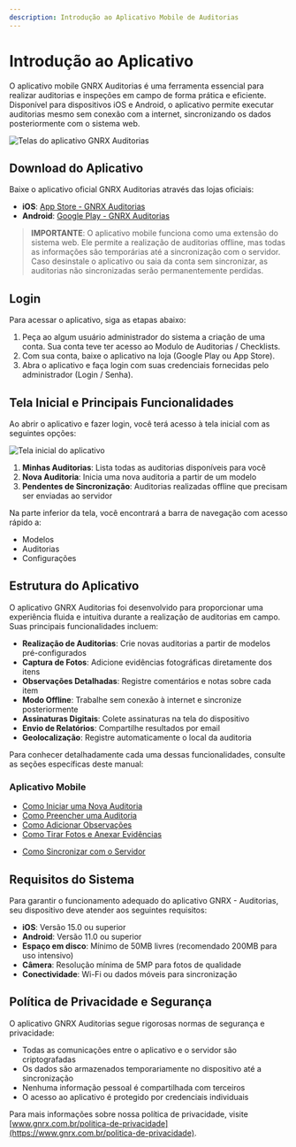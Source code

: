 ```yaml
---
description: Introdução ao Aplicativo Mobile de Auditorias
---
```


# Introdução ao Aplicativo

O aplicativo mobile GNRX Auditorias é uma ferramenta essencial para realizar auditorias e inspeções em campo de forma prática e eficiente. Disponível para dispositivos iOS e Android, o aplicativo permite executar auditorias mesmo sem conexão com a internet, sincronizando os dados posteriormente com o sistema web.

![Telas do aplicativo GNRX Auditorias](https://example.com/imagens/app-auditorias-telas.png)

## Download do Aplicativo

Baixe o aplicativo oficial GNRX Auditorias através das lojas oficiais:

* **iOS**: [App Store - GNRX Auditorias](http://apps.apple.com/br/app/gnrx/id1138344503)
* **Android**: [Google Play - GNRX Auditorias](https://play.google.com/store/apps/details?id=br.com.auditoria.nrxgestao.gnrx_auditoria)

> **IMPORTANTE**: O aplicativo mobile funciona como uma extensão do sistema web. Ele permite a realização de auditorias offline, mas todas as informações são temporárias até a sincronização com o servidor. Caso desinstale o aplicativo ou saia da conta sem sincronizar, as auditorias não sincronizadas serão permanentemente perdidas.

## Login

Para acessar o aplicativo, siga as etapas abaixo:

1. Peça ao algum usuário administrador do sistema a criação de uma conta. Sua conta teve ter acesso ao Modulo de Auditorias / Checklists.
2. Com sua conta, baixe o aplicativo na loja (Google Play ou App Store).
3. Abra o aplicativo e faça login com suas credenciais fornecidas pelo administrador (Login / Senha).

## Tela Inicial e Principais Funcionalidades

Ao abrir o aplicativo e fazer login, você terá acesso à tela inicial com as seguintes opções:

![Tela inicial do aplicativo](https://example.com/imagens/app-tela-inicial.png)

1. **Minhas Auditorias**: Lista todas as auditorias disponíveis para você
2. **Nova Auditoria**: Inicia uma nova auditoria a partir de um modelo
3. **Pendentes de Sincronização**: Auditorias realizadas offline que precisam ser enviadas ao servidor

Na parte inferior da tela, você encontrará a barra de navegação com acesso rápido a:

* Modelos
* Auditorias
* Configurações

## Estrutura do Aplicativo

O aplicativo GNRX Auditorias foi desenvolvido para proporcionar uma experiência fluida e intuitiva durante a realização de auditorias em campo. Suas principais funcionalidades incluem:

* **Realização de Auditorias**: Crie novas auditorias a partir de modelos pré-configurados
* **Captura de Fotos**: Adicione evidências fotográficas diretamente dos itens
* **Observações Detalhadas**: Registre comentários e notas sobre cada item
* **Modo Offline**: Trabalhe sem conexão à internet e sincronize posteriormente
* **Assinaturas Digitais**: Colete assinaturas na tela do dispositivo
* **Envio de Relatórios**: Compartilhe resultados por email
* **Geolocalização**: Registre automaticamente o local da auditoria

Para conhecer detalhadamente cada uma dessas funcionalidades, consulte as seções específicas deste manual:

### Aplicativo Mobile

* [Como Iniciar uma Nova Auditoria](nova-auditoria.md)
* [Como Preencher uma Auditoria](preencher-auditoria.md)
* [Como Adicionar Observações](adicionar-observacoes.md)
* [Como Tirar Fotos e Anexar Evidências](tirar-fotos.md)
<!-- * [Finalizando e Enviando a Auditoria](finalizar-enviar.md) -->
* [Como Sincronizar com o Servidor](sincronizar.md)

## Requisitos do Sistema

Para garantir o funcionamento adequado do aplicativo GNRX - Auditorias, seu dispositivo deve atender aos seguintes requisitos:

* **iOS**: Versão 15.0 ou superior
* **Android**: Versão 11.0 ou superior
* **Espaço em disco**: Mínimo de 50MB livres (recomendado 200MB para uso intensivo)
* **Câmera**: Resolução mínima de 5MP para fotos de qualidade
* **Conectividade**: Wi-Fi ou dados móveis para sincronização

## Política de Privacidade e Segurança

O aplicativo GNRX Auditorias segue rigorosas normas de segurança e privacidade:

* Todas as comunicações entre o aplicativo e o servidor são criptografadas
* Os dados são armazenados temporariamente no dispositivo até a sincronização
* Nenhuma informação pessoal é compartilhada com terceiros
* O acesso ao aplicativo é protegido por credenciais individuais

Para mais informações sobre nossa política de privacidade, visite [www.gnrx.com.br/politica-de-privacidade](https://www.gnrx.com.br/politica-de-privacidade).
